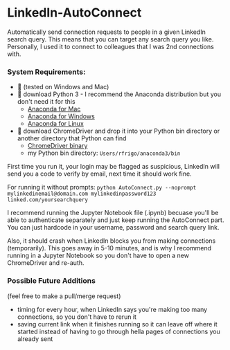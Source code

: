 # LinkedIn-AutoConnect
Automatically send connection requests to people in a given LinkedIn search query. This means that you can target any search query you like. Personally, I used it to connect to colleagues that I was 2nd connections with. 

### System Requirements:
* 🤟 (tested on Windows and Mac)
* 🐍 download Python 3 - I recommend the Anaconda distribution but you don't need it for this 
    * [Anaconda for Mac](https://repo.anaconda.com/archive/Anaconda3-2019.10-MacOSX-x86_64.pkg)
    * [Anaconda for Windows](https://repo.anaconda.com/archive/Anaconda3-2019.10-Windows-x86_64.exe)
    * [Anaconda for Linux](https://repo.anaconda.com/archive/Anaconda3-2019.10-Linux-x86_64.sh)
* 📡 download ChromeDriver and drop it into your Python bin directory or another directory that Python can find
    * [ChromeDriver binary](https://chromedriver.storage.googleapis.com/index.html?path=79.0.3945.36/)
    * my Python bin directory: ```Users/rfrigo/anaconda3/bin```

First time you run it, your login may be flagged as suspicious, LinkedIn will send you a code to verify by email, next time it should work fine.

For running it without prompts:
```python AutoConnect.py --noprompt mylinkedinemail@domain.com mylinkedinpassword123 linked.com/yoursearchquery```

I recommend running the Jupyter Notebook file (.ipynb) becuase you'll be able to authenticate separately and just keep running the AutoConnect part. You can just hardcode in your username, password and search query link.

Also, it should crash when LinkedIn blocks you from making connections (temporarily). This goes away in 5-10 minutes, and is why I recommend running in a Jupyter Notebook so you don't have to open a new ChromeDriver and re-auth.

### Possible Future Additions
(feel free to make a pull/merge request)

* timing for every hour, when LinkedIn says you're making too many connections, so you don't have to rerun it
* saving current link when it finishes running so it can leave off where it started instead of having to go through hella pages of connections you already sent
